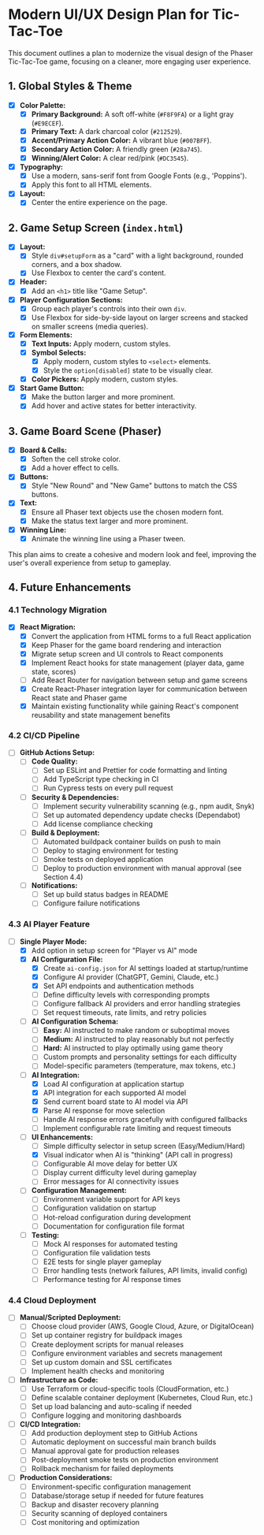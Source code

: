 # Modern UI/UX Design Plan for Tic-Tac-Toe

This document outlines a plan to modernize the visual design of the Phaser Tic-Tac-Toe game, focusing on a cleaner, more engaging user experience.

## 1. Global Styles & Theme

- [x] **Color Palette:**
    - [x] **Primary Background:** A soft off-white (`#F8F9FA`) or a light gray (`#E9ECEF`).
    - [x] **Primary Text:** A dark charcoal color (`#212529`).
    - [x] **Accent/Primary Action Color:** A vibrant blue (`#007BFF`).
    - [x] **Secondary Action Color:** A friendly green (`#28a745`).
    - [x] **Winning/Alert Color:** A clear red/pink (`#DC3545`).
- [x] **Typography:**
    - [x] Use a modern, sans-serif font from Google Fonts (e.g., 'Poppins').
    - [x] Apply this font to all HTML elements.
- [x] **Layout:**
    - [x] Center the entire experience on the page.

## 2. Game Setup Screen (`index.html`)

- [x] **Layout:**
    - [x] Style `div#setupForm` as a "card" with a light background, rounded corners, and a box shadow.
    - [x] Use Flexbox to center the card's content.
- [x] **Header:**
    - [x] Add an `<h1>` title like "Game Setup".
- [x] **Player Configuration Sections:**
    - [x] Group each player's controls into their own `div`.
    - [x] Use Flexbox for side-by-side layout on larger screens and stacked on smaller screens (media queries).
- [x] **Form Elements:**
    - [x] **Text Inputs:** Apply modern, custom styles.
    - [x] **Symbol Selects:**
        - [x] Apply modern, custom styles to `<select>` elements.
        - [x] Style the `option[disabled]` state to be visually clear.
    - [x] **Color Pickers:** Apply modern, custom styles.
- [x] **Start Game Button:**
    - [x] Make the button larger and more prominent.
    - [x] Add hover and active states for better interactivity.

## 3. Game Board Scene (Phaser)

- [x] **Board & Cells:**
    - [x] Soften the cell stroke color.
    - [x] Add a hover effect to cells.
- [x] **Buttons:**
    - [x] Style "New Round" and "New Game" buttons to match the CSS buttons.
- [x] **Text:**
    - [x] Ensure all Phaser text objects use the chosen modern font.
    - [x] Make the status text larger and more prominent.
- [x] **Winning Line:**
    - [x] Animate the winning line using a Phaser tween.

This plan aims to create a cohesive and modern look and feel, improving the user's overall experience from setup to gameplay.

## 4. Future Enhancements

### 4.1 Technology Migration
- [x] **React Migration:**
    - [x] Convert the application from HTML forms to a full React application
    - [x] Keep Phaser for the game board rendering and interaction
    - [x] Migrate setup screen and UI controls to React components
    - [x] Implement React hooks for state management (player data, game state, scores)
    - [ ] Add React Router for navigation between setup and game screens
    - [x] Create React-Phaser integration layer for communication between React state and Phaser game
    - [x] Maintain existing functionality while gaining React's component reusability and state management benefits

### 4.2 CI/CD Pipeline
- [ ] **GitHub Actions Setup:**
    - [ ] **Code Quality:**
        - [ ] Set up ESLint and Prettier for code formatting and linting
        - [ ] Add TypeScript type checking in CI
        - [ ] Run Cypress tests on every pull request
    - [ ] **Security & Dependencies:**
        - [ ] Implement security vulnerability scanning (e.g., npm audit, Snyk)
        - [ ] Set up automated dependency update checks (Dependabot)
        - [ ] Add license compliance checking
    - [ ] **Build & Deployment:**
        - [ ] Automated buildpack container builds on push to main
        - [ ] Deploy to staging environment for testing
        - [ ] Smoke tests on deployed application
        - [ ] Deploy to production environment with manual approval (see Section 4.4)
    - [ ] **Notifications:**
        - [ ] Set up build status badges in README
        - [ ] Configure failure notifications

### 4.3 AI Player Feature
- [ ] **Single Player Mode:**
    - [x] Add option in setup screen for "Player vs AI" mode
    - [x] **AI Configuration File:**
        - [x] Create `ai-config.json` for AI settings loaded at startup/runtime
        - [x] Configure AI provider (ChatGPT, Gemini, Claude, etc.)
        - [x] Set API endpoints and authentication methods
        - [ ] Define difficulty levels with corresponding prompts
        - [ ] Configure fallback AI providers and error handling strategies
        - [ ] Set request timeouts, rate limits, and retry policies
    - [ ] **AI Configuration Schema:**
        - [ ] **Easy:** AI instructed to make random or suboptimal moves
        - [ ] **Medium:** AI instructed to play reasonably but not perfectly  
        - [ ] **Hard:** AI instructed to play optimally using game theory
        - [ ] Custom prompts and personality settings for each difficulty
        - [ ] Model-specific parameters (temperature, max tokens, etc.)
    - [ ] **AI Integration:**
        - [x] Load AI configuration at application startup
        - [x] API integration for each supported AI model
        - [x] Send current board state to AI model via API
        - [x] Parse AI response for move selection
        - [ ] Handle AI response errors gracefully with configured fallbacks
        - [ ] Implement configurable rate limiting and request timeouts
    - [ ] **UI Enhancements:**
        - [ ] Simple difficulty selector in setup screen (Easy/Medium/Hard)
        - [x] Visual indicator when AI is "thinking" (API call in progress)
        - [ ] Configurable AI move delay for better UX
        - [ ] Display current difficulty level during gameplay
        - [ ] Error messages for AI connectivity issues
    - [ ] **Configuration Management:**
        - [ ] Environment variable support for API keys
        - [ ] Configuration validation on startup
        - [ ] Hot-reload configuration during development
        - [ ] Documentation for configuration file format
    - [ ] **Testing:**
        - [ ] Mock AI responses for automated testing
        - [ ] Configuration file validation tests
        - [ ] E2E tests for single player gameplay
        - [ ] Error handling tests (network failures, API limits, invalid config)
        - [ ] Performance testing for AI response times

### 4.4 Cloud Deployment
- [ ] **Manual/Scripted Deployment:**
    - [ ] Choose cloud provider (AWS, Google Cloud, Azure, or DigitalOcean)
    - [ ] Set up container registry for buildpack images
    - [ ] Create deployment scripts for manual releases
    - [ ] Configure environment variables and secrets management
    - [ ] Set up custom domain and SSL certificates
    - [ ] Implement health checks and monitoring
- [ ] **Infrastructure as Code:**
    - [ ] Use Terraform or cloud-specific tools (CloudFormation, etc.)
    - [ ] Define scalable container deployment (Kubernetes, Cloud Run, etc.)
    - [ ] Set up load balancing and auto-scaling if needed
    - [ ] Configure logging and monitoring dashboards
- [ ] **CI/CD Integration:**
    - [ ] Add production deployment step to GitHub Actions
    - [ ] Automatic deployment on successful main branch builds
    - [ ] Manual approval gate for production releases
    - [ ] Post-deployment smoke tests on production environment
    - [ ] Rollback mechanism for failed deployments
- [ ] **Production Considerations:**
    - [ ] Environment-specific configuration management
    - [ ] Database/storage setup if needed for future features
    - [ ] Backup and disaster recovery planning
    - [ ] Security scanning of deployed containers
    - [ ] Cost monitoring and optimization 